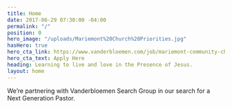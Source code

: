 ```yaml
---
title: Home
date: 2017-06-29 07:30:00 -04:00
permalink: "/"
position: 0
hero_image: "/uploads/Mariemont%20Church%20Priorities.jpg"
hasHero: true
hero_cta_link: https://www.vanderbloemen.com/job/mariemont-community-church-next-generation-pastor
hero_cta_text: Apply Here
heading: Learning to live and love in the Presence of Jesus.
layout: home
---
```


We’re partnering with Vanderbloemen Search Group in our search for a Next Generation Pastor.


